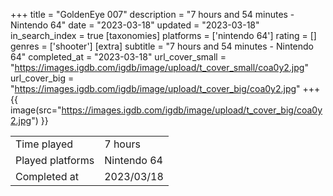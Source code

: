 +++
title = "GoldenEye 007"
description = "7 hours and 54 minutes - Nintendo 64"
date = "2023-03-18"
updated = "2023-03-18"
in_search_index = true
[taxonomies]
platforms = ['nintendo 64']
rating = []
genres = ['shooter']
[extra]
subtitle = "7 hours and 54 minutes - Nintendo 64"
completed_at = "2023-03-18"
url_cover_small = "https://images.igdb.com/igdb/image/upload/t_cover_small/coa0y2.jpg"
url_cover_big = "https://images.igdb.com/igdb/image/upload/t_cover_big/coa0y2.jpg"
+++
{{ image(src="https://images.igdb.com/igdb/image/upload/t_cover_big/coa0y2.jpg") }}

|              |            |
| ------------ | ---------- |
| Time played  | 7 hours |
| Played platforms    | Nintendo 64 |
| Completed at | 2023/03/18 |


